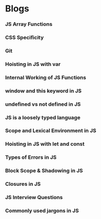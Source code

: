 # Blogs

### JS Array Functions

### CSS Specificity

### Git

### Hoisting in JS with var

### Internal Working of JS Functions

### window and this keyword in JS

### undefined vs not defined in JS

### JS is a loosely typed language

### Scope and Lexical Environment in JS

### Hoisting in JS with let and const

### Types of Errors in JS

### Block Scope & Shadowing in JS

### Closures in JS

### JS Interview Questions

### Commonly used jargons in JS
